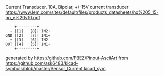 Current Transducer, 10A, Bipolar, +/-15V
current transducer
https://www.lem.com/sites/default/files/products_datasheets/hx%205_15-np_e%20v10.pdf


	    +---------+
	  - |[1]   [8]| IN2+
	GND |[2]   [7]| IN1+
	  + |[3]   [6]| IN2-
	OUT |[4]   [5]| IN1-
	    +---------+


generated by https://github.com/FBEZ/Pinout-AsciiArt from https://github.com/ask6483/kicad-symbols/blob/master/Sensor_Current.kicad_sym